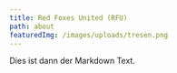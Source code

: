 ```yaml
---
title: Red Foxes United (RFU)
path: about
featuredImg: /images/uploads/tresen.png
---
```


Dies ist dann der Markdown Text.
